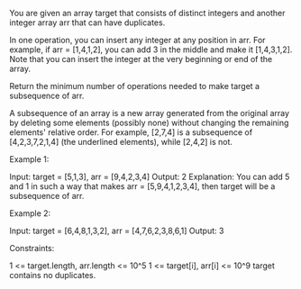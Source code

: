 You are given an array target that consists of distinct integers and another
integer array arr that can have duplicates.

In one operation, you can insert any integer at any position in arr. For
example, if arr = [1,4,1,2], you can add 3 in the middle and make it
[1,4,3,1,2]. Note that you can insert the integer at the very beginning or
end of the array.

Return the minimum number of operations needed to make target a subsequence
of arr.

A subsequence of an array is a new array generated from the original array by
deleting some elements (possibly none) without changing the remaining
elements' relative order. For example, [2,7,4] is a subsequence of
[4,2,3,7,2,1,4] (the underlined elements), while [2,4,2] is not.


Example 1:


Input: target = [5,1,3], arr = [9,4,2,3,4]
Output: 2
Explanation: You can add 5 and 1 in such a way that makes arr =
[5,9,4,1,2,3,4], then target will be a subsequence of arr.


Example 2:


Input: target = [6,4,8,1,3,2], arr = [4,7,6,2,3,8,6,1]
Output: 3



Constraints:


1 <= target.length, arr.length <= 10^5
1 <= target[i], arr[i] <= 10^9
target contains no duplicates.




